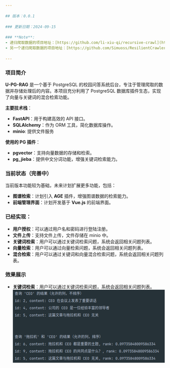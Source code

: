 ```yaml
---

## 版本：0.0.1

### 更新日期：2024-09-15

### **Note**:
- 递归爬取数据的项目地址：[https://github.com/li-xiu-qi/recursive-crawl](https://github.com/li-xiu-qi/recursive-crawl)
- 另一个递归爬取数据的项目地址：[https://github.com/Simuoss/ResilientCrawlerVault](https://github.com/Simuoss/ResilientCrawlerVault)

---
```


### 项目简介

**U-PG-RAG** 是一个基于 PostgreSQL 的校园问答系统后台，专注于管理爬取的数据并存储处理后的内容。本项目充分利用了 PostgreSQL
数据库插件生态，实现了向量与关键词的混合检索功能。

**主要技术栈**：

- **FastAPI**：用于构建高效的 API 接口。
- **SQLAlchemy**：作为 ORM 工具，简化数据库操作。
- **minio**: 提供文件服务

**使用的 PG 插件**：

- **pgvector**：支持向量数据的存储和检索。
- **pg_jieba**：提供中文分词功能，增强关键词检索能力。

### 当前状态（完善中）

当前版本功能较为基础，未来计划扩展更多功能，包括：

- **图谱检索**：计划引入 **AGE** 插件，增强图谱数据的检索能力。
- **前端管理界面**：计划开发基于 **Vue.js** 的前端界面。

### 已经实现：

- **用户授权**：可以通过用户名和密码进行登陆注册。
- **文件上传**：支持文件上传，文件存储在 minio 中。
- **关键词检索**：用户可以通过关键词检索问题，系统会返回相关问题列表。
- **向量检索**：用户可以通过向量检索问题，系统会返回相关问题列表。
- **混合检索**：用户可以通过关键词和向量混合检索问题，系统会返回相关问题列表。

### 效果展示

- **关键词检索**：用户可以通过关键词检索问题，系统会返回相关问题列表。
  ![](img/fd101857cada1e4504bb1e40547f16f2.png)